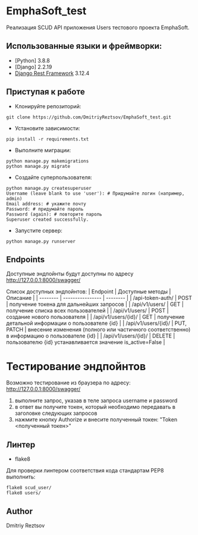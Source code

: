 # EmphaSoft_test
Реализация SCUD API приложения Users тестового проекта EmphaSoft.


## Использованные языки и фреймворки:
- [Python] 3.8.8
- [Django] 2.2.19
- [Django Rest Framework](https://www.django-rest-framework.org/) 3.12.4


## Приступая к работе

- Клонируйте репозиторий:
```
git clone https://github.com/DmitriyReztsov/EmphaSoft_test.git
```

- Установите зависимости:
```
pip install -r requirements.txt
```

- Выполните миграции:
```
python manage.py makemigrations
python manage.py migrate
```

- Создайте суперпользователя:
```
python manage.py createsuperuser
Username (leave blank to use 'user'): # Придумайте логин (например, admin)
Email address: # укажите почту
Password: # придумайте пароль
Password (again): # повторите пароль
Superuser created successfully.
```

- Запустите сервер:
```
python manage.py runserver
```


## Endpoints

Доступные эндпойнты будут доступны по адресу http://127.0.0.1:8000/swagger/

Список доступных эндпойнтов:
| Endpoint | Доступные методы | Описание |
| -------- | ---------------- | -------- |
| /api-token-auth/ | POST | получение токена для дальнейших запросов |
| /api/v1/users/ | GET | получение списка всех пользователей |
| /api/v1/users/ | POST | создание нового пользователя |
| /api/v1/users/{id}/ | GET | получение детальной информации о пользователе {id} |
| /api/v1/users/{id}/ | PUT, PATCH | внесение изменения (полного или частичного соответственно) в информацию о пользователе {id} |
| /api/v1/users/{id}/ | DELETE | пользователю {id} устанавливается значение is_active=False |

# Тестирование эндпойнтов

Возможно тестирование из браузера по адресу: http://127.0.0.1:8000/swagger/
1. выполните запрос, указав в теле запроса username и password
2. в ответ вы получите токен, который необходимо передавать в заголовке следующих запросов
3. нажмите кнопку Authorize и внесите полученный токен: "Token <полученный токен>"


## Линтер

- flake8

Для проверки линтером соответствия кода стандартам PEP8 выполнить:
```
flake8 scud_user/
flake8 users/
```

## Author

Dmitriy Reztsov
